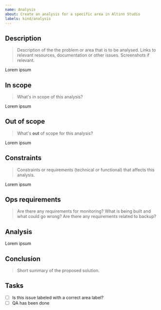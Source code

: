 ```yaml
---
name: Analysis
about: Create an analysis for a specific area in Altinn Studio
labels: kind/analysis
---
```


## Description
> Description of the the problem or area that is to be analysed.
> Links to relevant resources, documentation or other issues. Screenshots if relevant.

Lorem ipsum

## In scope
> What's in scope of this analysis?

Lorem ipsum

## Out of scope
> What's **out** of scope for this analysis?

Lorem ipsum

## Constraints
> Constraints or requirements (technical or functional) that affects this analysis.

Lorem ipsum

## Ops requirements
> Are there any requirements for monitoring? What is being built and what could go wrong? 
> Are there any requirements related to backup? 

## Analysis

Lorem ipsum

## Conclusion
> Short summary of the proposed solution.

## Tasks
- [ ] Is this issue labeled with a correct area label?
- [ ] QA has been done
